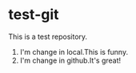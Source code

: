 # test-git
This is a test repository.
1. I'm change in local.This is funny.
2. I'm change in github.It's great!
